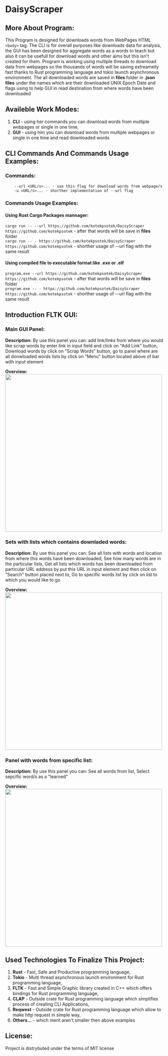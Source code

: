 # **DaisyScraper**

## **More About Program:**
This Program is designed for downloads words from WebPages HTML `<body>` tag. The CLI is for overall purposes like downloads data for analysis, the GUI has been designed for aggregate words as a words to teach but also it can be usefull for download words and other aims but this isn't created for them.
Program is working using multiple threads to download data from webpages so the thousands of words will be saving extreamelly fast thanks to Rust programming language and tokio launch asynchronous environment.
The all downloaded words are saved in **files** folder in **.json files** under the names which are their downloaded UNIX Epoch Date and flags using to help GUI in read destination from where words have been downloaded

## **Availeble Work Modes:**
1. **CLI** - using her commands you can download words from multiple webpages or single in one time,
2. **GUI** - using him you can download words from multiple webpages or single in one time and read downloaded words

## **CLI Commands And Commands Usage Examples:**
### **Commands:**
```
    --url <URL/s>... - use this flag for download words from webpage/s
    -u <URL/s>... - shorther implementation of --url flag
```
### **Commands Usage Examples:**
#### **Using Rust Cargo Packages mannager:**
```cargo run -- --url https://github.com/kotekpsotek/DaisyScraper https://github.com/kotekpsotek``` - after that words will be save in **files** folder
<br>
```cargo run -- - https://github.com/kotekpsotek/DaisyScraper https://github.com/kotekpsotek``` - shorther usage of --url flag with the same result

#### **Using compiled file to executable format like .exe or .elf**
```program.exe --url https://github.com/kotekpsotek/DaisyScraper https://github.com/kotekpsotek``` - after that words will be save in **files** folder
<br>
```program.exe -- - https://github.com/kotekpsotek/DaisyScraper https://github.com/kotekpsotek``` - shorther usage of --url flag with the same result

## **Introduction FLTK GUI:**
### **Main GUI Panel:**
**Description:** By use this panel you can: add link/links from where you would like scrap words by enter link in input field and click on "Add Link" button, Download words by click on "Scrap Words" button, go to panel where are all donwloaded words lists by click on "Menu" button located above of bar with input element
<br>

**Overview:**
<br>
<img src="./attachments/image1.png" width="500px" height="500px"/>

### **Sets with lists which contains downladed words:**
**Description:** By use this panel you can: See all lists with words and location from where this words have been downloaded, See how many words are in the particular lists, Get all lists which words has been downloaded from particular URL address by put this URL in input element and then click on "Search" button placed next to, Go to specific words list by click on list to which you would like to go
<br>

**Overview:**
<br>
<img src="./attachments/image2.png" width="500px" height="500px"/>

### **Panel with words from specific list:**
**Description:** By use this panel you can: See all words from list, Select sepcific word/s as a "learned"
<br>

**Overview:**
<br>
<img src="./attachments/image3.png" width="500px" height="500px"/>

## **Used Technologies To Finalize This Project:**
1. **Rust** - Fast, Safe and Productive programming language,
2. **Tokio** - Multi thread asynchronous launch environment for Rust programming language,
3. **FLTK** - Fast and Simple Graphic library created in C++ which offers bindings for Rust programming language,
4. **CLAP** - Outside crate for Rust programming language which simplifies process of creating CLI Applications,
5. **Reqwest** - Outside crate for Rust programming language which allow to make http request in simple way,
6. **Others...** - which merit aren't smaller then above examples

## **License:**
Project is distrybuted under the terms of MIT license